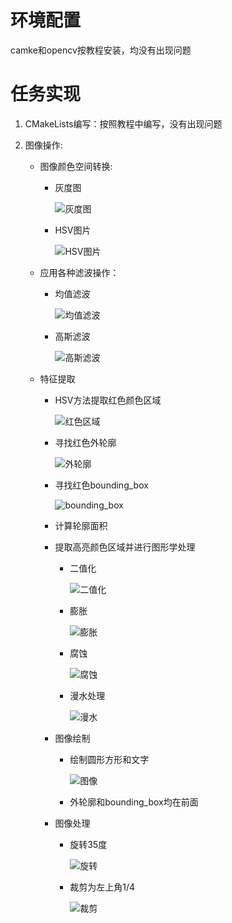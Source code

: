 # 环境配置

camke和opencv按教程安装，均没有出现问题

# 任务实现

1. CMakeLists编写：按照教程中编写，没有出现问题

2. 图像操作:

   + 图像颜色空间转换:

     * 灰度图

       ![灰度图](/OpenCV_Project/resources/grayimg.png)

     * HSV图片

       ![HSV图片](/OpenCV_Project/resources/hsvimg.png)

   + 应用各种滤波操作：

     + 均值滤波

       ![均值滤波](/OpenCV_Project/resources/average_blur_img.png)

     + 高斯滤波

       ![高斯滤波](/OpenCV_Project/resources/gauss_blur_img.png)

   + 特征提取

     + HSV方法提取红色颜色区域

       ![红色区域](/OpenCV_Project/resources/redregion.png)

     + 寻找红色外轮廓

       ![外轮廓](/OpenCV_Project/resources/contourimg.png)

     + 寻找红色bounding_box

       ![bounding_box](/OpenCV_Project/resources/contours_bounding_box.png)

     + 计算轮廓面积

     + 提取高亮颜色区域并进行图形学处理

       + 二值化

         ![二值化](/OpenCV_Project/resources/binary_img.png)

       + 膨胀

         ![膨胀](/OpenCV_Project/resources/dilated_img.png)

       + 腐蚀

         ![腐蚀](/OpenCV_Project/resources/eroded_img.png)

       + 漫水处理

         ![漫水](/OpenCV_Project/resources/floodfilled_img.png)

     + 图像绘制

       + 绘制圆形方形和文字

         ![图像](/OpenCV_Project/resources/drawing_shapes.png)

       + 外轮廓和bounding_box均在前面

     + 图像处理

       + 旋转35度

         ![旋转](/OpenCV_Project/resources/rotated_img.png)

       + 裁剪为左上角1/4

         ![裁剪](/OpenCV_Project/resources/cropped_img.png)

         
